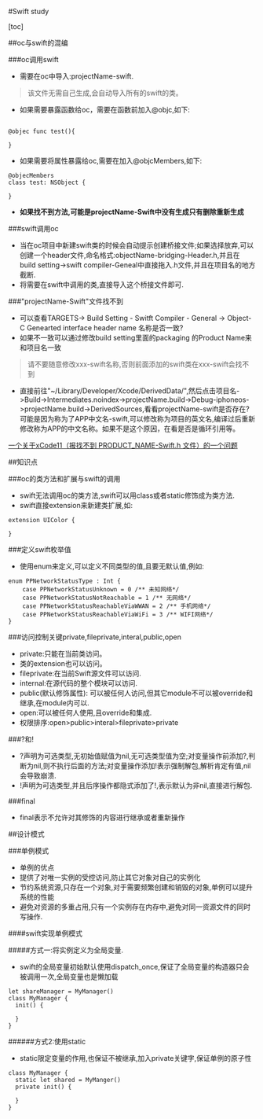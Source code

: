 #Swift study

[toc]

##oc与swift的混编

###oc调用swift

- 需要在oc中导入:projectName-swift.
> 该文件无需自己生成,会自动导入所有的swift的类。
- 如果需要暴露函数给oc，需要在函数前加入@objc,如下:

```oc

@objec func test(){

}
```

- 如果需要将属性暴露给oc,需要在加入@objcMembers,如下:

```OC
@objecMembers
class test: NSObject {

}
```

- **如果找不到方法,可能是projectName-Swift中没有生成只有删除重新生成**

###swift调用oc

- 当在oc项目中新建swift类的时候会自动提示创建桥接文件;如果选择放弃,可以创建一个header文件,命名格式:objectName-bridging-Header.h,并且在build setting->swift compiler-Geneal中直接拖入.h文件,并且在项目名的地方截断.
- 将需要在swift中调用的类,直接导入这个桥接文件即可.

###"projectName-Swift"文件找不到

- 可以查看TARGETS-> Build Setting - Switft Compiler - General -> Object-C Genearted interface header name 名称是否一致?
 - 如果不一致可以通过修改build setting里面的packaging 的Product Name来和项目名一致
> 请不要随意修改xxx-swift名称,否则前面添加的swift类在xxx-swift会找不到

- 直接前往"~/Library/Developer/Xcode/DerivedData/",然后点击项目名->Build->Intermediates.noindex->projectName.build->Debug-iphoneos->projectName.build->DerivedSources,看看projectName-swift是否存在?可能是因为称为了APP中文名-swift,可以修改称为项目的英文名,编译过后重新修改称为APP的中文名称。如果不是这个原因，在看是否是循环引用等。

[一个关于xCode11（报找不到 PRODUCT_NAME-Swift.h 文件）的一个问题](https://www.jianshu.com/p/1a2851c11386)

##知识点

###oc的类方法和扩展与swift的调用

- swift无法调用oc的类方法,swift可以用class或者static修饰成为类方法.
- swift直接extension来新建类扩展,如:

```OC
extension UIColor {

}
```

###定义swift枚举值

- 使用enum来定义,可以定义不同类型的值,且要无默认值,例如:

```OC
enum PPNetworkStatusType : Int {
    case PPNetworkStatusUnknown = 0 /** 未知网络*/
    case PPNetworkStatusNotReachable = 1 /** 无网络*/
    case PPNetworkStatusReachableViaWWAN = 2 /** 手机网络*/
    case PPNetworkStatusReachableViaWiFi = 3 /** WIFI网络*/
}
```

###访问控制关键private,fileprivate,interal,public,open

- private:只能在当前类访问。
 - 类的extension也可以访问。
- fileprivate:在当前Swift源文件可以访问.
- internal:在源代码的整个模块可以访问.
- public(默认修饰属性): 可以被任何人访问,但其它module不可以被override和继承,在module内可以.
- open:可以被任何人使用,且override和集成.
- 权限排序:open>public>interal>fileprivate>private

###?和!

- ?声明为可选类型,无初始值赋值为nil,无可选类型值为空;对变量操作前添加?,判断为nil,则不执行后面的方法;对变量操作添加!表示强制解包,解析肯定有值,nil会导致崩溃.
- !声明为可选类型,并且后序操作都隐式添加了!,表示默认为非nil,直接进行解包.

###final

- final表示不允许对其修饰的内容进行继承或者重新操作

##设计模式

###单例模式

- 单例的优点
 - 提供了对唯一实例的受控访问,防止其它对象对自己的实例化
 - 节约系统资源,只存在一个对象,对于需要频繁创建和销毁的对象,单例可以提升系统的性能
 - 避免对资源的多重占用,只有一个实例存在内存中,避免对同一资源文件的同时写操作.

####swift实现单例模式

#####方式一:将实例定义为全局变量.

- swift的全局变量初始默认使用dispatch_once,保证了全局变量的构造器只会被调用一次,全局变量也是懒加载

```OC
let shareManager = MyManager()
class MyManager {
  init() {
  
  }
}
```

######方式2:使用static

- static限定变量的作用,也保证不被继承,加入private关键字,保证单例的原子性

```OC
class MyManager {
  static let shared = MyManger()
  private init() {
  
  }
}
```
